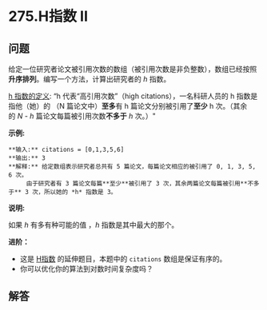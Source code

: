 # 275.H指数 II

## 问题

给定一位研究者论文被引用次数的数组（被引用次数是非负整数），数组已经按照**升序排列**。编写一个方法，计算出研究者的 *h* 指数。

[h 指数的定义](https://baike.baidu.com/item/h-index/3991452?fr=aladdin): “h 代表“高引用次数”（high citations），一名科研人员的 h 指数是指他（她）的 （N 篇论文中）**至多**有 h 篇论文分别被引用了**至少** h 次。（其余的 *N - h* 篇论文每篇被引用次数**不多于** *h* 次。）"

**示例:**

```
**输入:** citations = [0,1,3,5,6]
**输出:** 3
**解释:** 给定数组表示研究者总共有 5 篇论文，每篇论文相应的被引用了 0, 1, 3, 5, 6 次。
     由于研究者有 3 篇论文每篇**至少**被引用了 3 次，其余两篇论文每篇被引用**不多于** 3 次，所以她的 *h* 指数是 3。
```

**说明:**

如果 *h* 有多有种可能的值 ，*h* 指数是其中最大的那个。

**进阶：**

* 这是 [H指数](/problems/h-index/description/) 的延伸题目，本题中的 `citations` 数组是保证有序的。
* 你可以优化你的算法到对数时间复杂度吗？



## 解答

